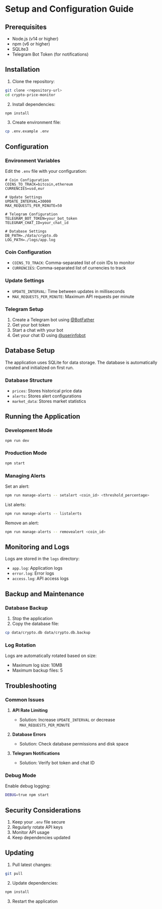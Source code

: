 # Setup and Configuration Guide

## Prerequisites

- Node.js (v14 or higher)
- npm (v6 or higher)
- SQLite3
- Telegram Bot Token (for notifications)

## Installation

1. Clone the repository:
```bash
git clone <repository-url>
cd crypto-price-monitor
```

2. Install dependencies:
```bash
npm install
```

3. Create environment file:
```bash
cp .env.example .env
```

## Configuration

### Environment Variables

Edit the `.env` file with your configuration:

```env
# Coin Configuration
COINS_TO_TRACK=bitcoin,ethereum
CURRENCIES=usd,eur

# Update Settings
UPDATE_INTERVAL=30000
MAX_REQUESTS_PER_MINUTE=50

# Telegram Configuration
TELEGRAM_BOT_TOKEN=your_bot_token
TELEGRAM_CHAT_ID=your_chat_id

# Database Settings
DB_PATH=./data/crypto.db
LOG_PATH=./logs/app.log
```

### Coin Configuration

- `COINS_TO_TRACK`: Comma-separated list of coin IDs to monitor
- `CURRENCIES`: Comma-separated list of currencies to track

### Update Settings

- `UPDATE_INTERVAL`: Time between updates in milliseconds
- `MAX_REQUESTS_PER_MINUTE`: Maximum API requests per minute

### Telegram Setup

1. Create a Telegram bot using [@BotFather](https://t.me/botfather)
2. Get your bot token
3. Start a chat with your bot
4. Get your chat ID using [@userinfobot](https://t.me/userinfobot)

## Database Setup

The application uses SQLite for data storage. The database is automatically created and initialized on first run.

### Database Structure

- `prices`: Stores historical price data
- `alerts`: Stores alert configurations
- `market_data`: Stores market statistics

## Running the Application

### Development Mode

```bash
npm run dev
```

### Production Mode

```bash
npm start
```

### Managing Alerts

Set an alert:
```bash
npm run manage-alerts -- setalert <coin_id> <threshold_percentage>
```

List alerts:
```bash
npm run manage-alerts -- listalerts
```

Remove an alert:
```bash
npm run manage-alerts -- removealert <coin_id>
```

## Monitoring and Logs

Logs are stored in the `logs` directory:
- `app.log`: Application logs
- `error.log`: Error logs
- `access.log`: API access logs

## Backup and Maintenance

### Database Backup

1. Stop the application
2. Copy the database file:
```bash
cp data/crypto.db data/crypto.db.backup
```

### Log Rotation

Logs are automatically rotated based on size:
- Maximum log size: 10MB
- Maximum backup files: 5

## Troubleshooting

### Common Issues

1. **API Rate Limiting**
   - Solution: Increase `UPDATE_INTERVAL` or decrease `MAX_REQUESTS_PER_MINUTE`

2. **Database Errors**
   - Solution: Check database permissions and disk space

3. **Telegram Notifications**
   - Solution: Verify bot token and chat ID

### Debug Mode

Enable debug logging:
```bash
DEBUG=true npm start
```

## Security Considerations

1. Keep your `.env` file secure
2. Regularly rotate API keys
3. Monitor API usage
4. Keep dependencies updated

## Updating

1. Pull latest changes:
```bash
git pull
```

2. Update dependencies:
```bash
npm install
```

3. Restart the application 